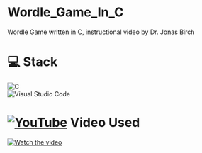 # Wordle_Game_In_C
Wordle Game written in C,  instructional video by Dr. Jonas Birch
# 💻  Stack<br/>
![C](https://img.shields.io/badge/C-00599C?logo=c&logoColor=white)<br/>
![Visual Studio Code](https://custom-icon-badges.demolab.com/badge/Visual%20Studio%20Code-0078d7.svg?logo=vsc&logoColor=white)

# [![YouTube](https://img.shields.io/badge/YouTube-%23FF0000.svg?logo=YouTube&logoColor=white)](#)  Video Used<br/>
[![Watch the video](https://ytcards.demolab.com/?id=m9DgmhM93Pw)](https://www.youtube.com/watch?v=m9DgmhM93Pw)

